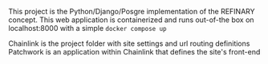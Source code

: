 This project is the Python/Django/Posgre implementation of the REFINARY concept. This web application is containerized and runs out-of-the box on localhost:8000 with a simple `docker compose up`

Chainlink is the project folder with site settings and url routing definitions
Patchwork is an application within Chainlink that defines the site's front-end